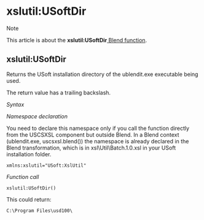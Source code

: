 # xslutil:USoftDir



> [!NOTE]
> This article is about the **xslutil:USoftDir**[ Blend function](/docs/Repositories/Blend%20functions).

## **xslutil:USoftDir**

Returns the USoft installation directory of the ublendit.exe executable being used.

The return value has a trailing backslash.

*Syntax*

*Namespace declaration*

You need to declare this namespace only if you call the function directly from the USCSXSL component but outside Blend. In a Blend context (ublendit.exe, uscsxsl.blend()) the namespace is already declared in the Blend transformation, which is in xsl\\Util\\Batch.1.0.xsl in your USoft installation folder.

```
xmlns:xslutil="USoft:XslUtil"
```

*Function call*

```
xslutil:USoftDir()
```

This could return:

```
C:\Program Files\usd100\
```

 